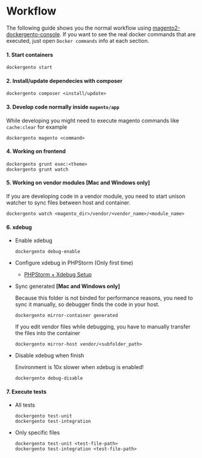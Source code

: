 # Workflow

The following guide shows you the normal workflow using [magento2-dockergento-console](https://github.com/ModestCoders/magento2-dockergento-console). If you want to see the real docker commands that are executed, just open `Docker commands` info at each section.


#### 1. Start containers

```
dockergento start
```
	
#### 2. Install/update dependecies with composer

```
dockergento composer <install/update>
```

#### 3. Develop code normally inside `magento/app`

While developing you might need to execute magento commands like `cache:clear` for example

```
dockergento magento <command>
```

#### 4. Working on frontend

```
dockergento grunt exec:<theme>
dockergento grunt watch
```

#### 5. Working on vendor modules [Mac and Windows only]

If you are developing code in a vendor module, you need to start unison watcher to sync files between host and container.

```
dockergento watch <magento_dir>/vendor/<vendor_name>/<module_name>
```

#### 6. xdebug

* Enable xdebug

	```
	dockergento debug-enable
	```
		
* Configure xdebug in PHPStorm (Only first time)

	* [PHPStorm + Xdebug Setup](https://github.com/ModestCoders/magento2-dockergento/blob/master/docs/xdebug_phpstorm.md)

* Sync generated **[Mac and Windows only]** 

	Because this folder is not binded for performance reasons, you need to sync it manually, so debugger finds the code in your host.

	```
	dockergento mirror-container generated
	```
		
	If you edit vendor files while debugging, you have to manually transfer the files into the container
		
	```
	dockergento mirror-host vendor/<subfolder_path>
	```
		
* Disable xdebug when finish 

	Environment is 10x slower when xdebug is enabled!

	```
	dockergento debug-disable
	```
 
#### 7. Execute tests

* All tests

	```
	dockergento test-unit
	dockergento test-integration
	```
	
* Only specific files

	```
	dockergento test-unit <test-file-path>
	dockergento test-integration <test-file-path>
	```
